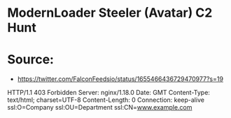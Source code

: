 # ModernLoader Steeler (Avatar) C2 Hunt

# Source: 

- https://twitter.com/FalconFeedsio/status/1655466436729470977?s=19


HTTP/1.1 403 Forbidden Server: nginx/1.18.0 Date: GMT Content-Type: text/html; charset=UTF-8 Content-Length: 0 Connection: keep-alive ssl:O=Company ssl:OU=Department ssl:CN=www.example.com
